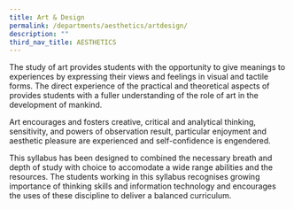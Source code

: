 ```yaml
---
title: Art & Design
permalink: /departments/aesthetics/artdesign/
description: ""
third_nav_title: AESTHETICS
---
```

The study of art provides students with the opportunity to give meanings to experiences by expressing their views and feelings in visual and tactile forms. The direct experience of the practical and theoretical aspects of provides students with a fuller understanding of the role of art in the development of mankind.

Art encourages and fosters creative, critical and analytical thinking, sensitivity, and powers of observation result, particular enjoyment and aesthetic pleasure are experienced and self-confidence is engendered.

This syllabus has been designed to combined the necessary breath and depth of study with choice to accomodate a wide range abilities and the resources. The students working in this syllabus recognises growing importance of thinking skills and information technology and encourages the uses of these discipline to deliver a balanced curriculum.